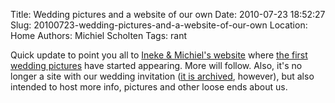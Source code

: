 Title: Wedding pictures and a website of our own
Date: 2010-07-23 18:52:27
Slug: 20100723-wedding-pictures-and-a-website-of-our-own
Location: Home
Authors: Michiel Scholten
Tags: rant

<p>Quick update to point you all to <a href="http://inekemichiel.nl/">Ineke &amp; Michiel's website</a> where <a href="http://inekemichiel.nl/page/fotos/">the first wedding pictures</a> have started appearing. More will follow. Also, it's no longer a site with our wedding invitation (<a href="http://inekemichiel.nl/uitnodigingbruiloft/">it is archived</a>, however), but also intended to host more info, pictures and other loose ends about us.</p>
